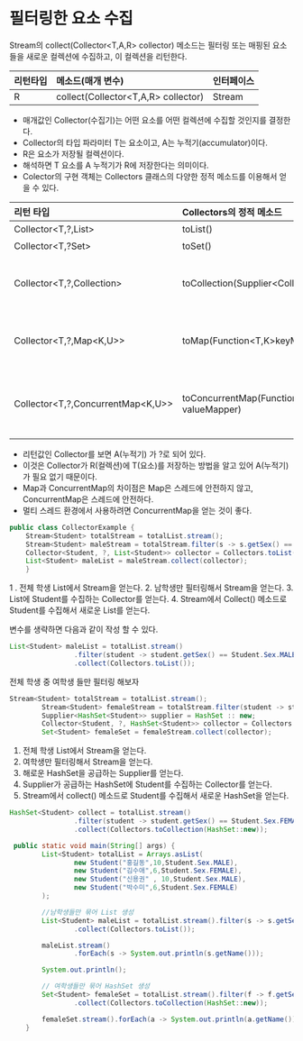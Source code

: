 # 필터링한 요소 수집

Stream의 collect(Collector<T,A,R> collector) 메소드는 필터링 또는 매핑된 요소들을 새로운 컬렉션에 수집하고, 이 컬렉션을 리턴한다.

|리턴타입 | 메소드(매개 변수) | 인터페이스
|:---|:---|:----|
| R | collect(Collector<T,A,R> collector) | Stream

- 매개값인 Collector(수집기)는 어떤 요소를 어떤 컬렉션에 수집할 것인지를 결정한다.
- Collector의 타입 파라미터 T는 요소이고, A는 누적기(accumulator)이다.
- R은 요소가 저장될 컬렉션이다.
- 해석하면 T 요소를 A 누적기가 R에 저장한다는 의미이다.
- Colector의 구현 객체는 Collectors 클래스의 다양한 정적 메소드를 이용해서 얻을 수 있다.

|리턴 타입| Collectors의 정적 메소드 | 설명
|:---|:----|:----|
|Collector<T,?,List<T>>| toList() | T를 List에 저장
|Collector<T,?Set<T>> | toSet() | T를 Set에 저장
|Collector<T,?,Collection<T>> | toCollection(Supplier<Collection<T>>) | T를 Suppier가 제공한 Collection에 저장
|Collector<T,?,Map<K,U>> | toMap(Function<T,K>keyMapper,Function<T,U>valueMapper)|T를 K와U로 매핑해서 K를 키로, U를 값으로 Map에 저장
|Collector<T,?,ConcurrentMap<K,U>> | toConcurrentMap(Function<T,K> keyMapper,Function<T,U> valueMapper) | T를 K와 U로 매핑해서 K를 키로, U를 값으로 ConcurrentMap에 저장

- 리턴값인 Collector를 보면 A(누적기) 가 ?로 되어 있다.
- 이것은 Collector가 R(컬렉션)에 T(요소)를 저장하는 방법을 알고 있어 A(누적기)가 필요 없기 때문이다. 
- Map과 ConcurrentMap의 차이점은 Map은 스레드에 안전하지 않고, ConcurrentMap은 스레드에 안전하다.
- 멀티 스레드 환경에서 사용하려면 ConcurrentMap을 얻는 것이 좋다. 

```java
public class CollectorExample {
    Stream<Student> totalStream = totalList.stream();
    Stream<Student> maleStream = totalStream.filter(s -> s.getSex() == Student.Sex.MALE);
    Collector<Student, ?, List<Student>> collector = Collectors.toList();
    List<Student> maleList = maleStream.collect(collector);
    }
```

1 . 전체 학생 List에서 Stream을 얻는다.
2. 남학생만 필터링해서 Stream을 얻는다.
3. List에 Student를 수집하는 Collector를 얻는다.
4. Stream에서 Collect() 메소드로 Student를 수집해서 새로운 List를 얻는다. 

변수를 생략하면 다음과 같이 작성 할 수 있다.
```java
List<Student> maleList = totalList.stream()
                .filter(student -> student.getSex() == Student.Sex.MALE)
                .collect(Collectors.toList());
```

전체 학생 중 여학생 들만 필터링 해보자

```java
Stream<Student> totalStream = totalList.stream();
        Stream<Student> femaleStream = totalStream.filter(student -> student.getSex() == Student.Sex.FEMALE);
        Supplier<HashSet<Student>> supplier = HashSet :: new;
        Collector<Student, ?, HashSet<Student>> collector = Collectors.toCollection(supplier);
        Set<Student> femaleSet = femaleStream.collect(collector);
```

1. 전체 학생 List에서 Stream을 얻는다.
2. 여학생만 필터링해서 Stream을 얻는다.
3. 해로운 HashSet을 공급하는 Supplier를 얻는다.
4. Supplier가 공급하는 HashSet에 Student를 수집하는 Collector를 얻는다.
5. Stream에서 collect() 메소드로 Student를 수집해서 새로운 HashSet을 얻는다.

```java
HashSet<Student> collect = totalList.stream()
                .filter(student -> student.getSex() == Student.Sex.FEMALE)
                .collect(Collectors.toCollection(HashSet::new));
```

```java
 public static void main(String[] args) {
        List<Student> totalList = Arrays.asList(
                new Student("홍길동",10,Student.Sex.MALE),
                new Student("김수애",6,Student.Sex.FEMALE),
                new Student("신용권" , 10,Student.Sex.MALE),
                new Student("박수미",6,Student.Sex.FEMALE)
        );

        //남학생들만 묶어 List 생성
        List<Student> maleList = totalList.stream().filter(s -> s.getSex() == Student.Sex.MALE)
                .collect(Collectors.toList());

        maleList.stream()
                .forEach(s -> System.out.println(s.getName()));

        System.out.println();

        // 여학생들만 묶어 HashSet 생성
        Set<Student> femaleSet = totalList.stream().filter(f -> f.getSex() == Student.Sex.FEMALE)
                .collect(Collectors.toCollection(HashSet::new));

        femaleSet.stream().forEach(a -> System.out.println(a.getName()));
    }
```